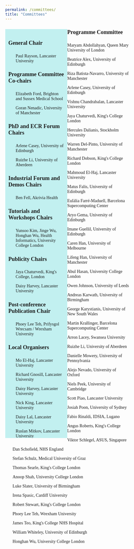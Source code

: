```yaml
---
permalink: /committees/
title: "Committees"
---
```


<html>
<head>
<meta name="viewport" content="width=device-width, initial-scale=1">
<style>
* {
  box-sizing: border-box;
}
.column {
  float: left;
  width: 50%;
  padding: 10px;
  height: 1330px; /* Should be removed. Only for demonstration */
}
.column-1 {
  float: left;
  width: 50%;
  padding: 10px;
  height: 100%; /* Should be removed. Only for demonstration */
}
.row:after {
  content: "";
  display: table;
  clear: both;
}
body {
    font-family: 'Akaya Telivigala';
} 
h1, h2, h3, h5, h6 {
  font-family: 'Akaya Telivigala';
}
h4 {
  font-family: 'Akaya Telivigala';
  font-size: 18px;
}
p {
font-size: 14px;
}
</style>
</head>
  
<body>
<div class="row">
  <div class="column" style="background-color:  #c2f0f0;">
    <h4>General Chair</h4> 
    <ul>
      <p>Paul Rayson, Lancaster University</p>
    </ul>
    <h4>Programme Committee Co-chairs</h4>
    <ul>
      <p>Elizabeth Ford, Brighton and Sussex Medical School</p>
      <p>Goran Nenadic, University of Manchester</p>
    </ul>
    <h4>PhD and ECR Forum Chairs</h4>
    <ul>
      <p>Arlene Casey, University of Edinburgh</p>
      <p>Ruizhe Li, University of Aberdeen</p>
    </ul>
    <h4>Industrial Forum and Demos Chairs</h4>
    <ul>
      <p>Ben Fell, Akrivia Health</p>
    </ul>
    <h4>Tutorials and Workshops Chairs</h4>   
    <ul>
      <p>Yunsoo Kim, Jinge Wu, Honghan Wu, Health Informatics, University College London</p>
    </ul>
    <h4>Publicity Chairs</h4>
    <ul>
      <p>Jaya Chaturvedi, King's College, London</p>
      <p>Daisy Harvey, Lancaster University</p>
    </ul>
    <h4>Post-conference Publication Chair</h4>
    <ul>
      <p>Phoey Lee Teh, Prifysgol Wrecsam / Wrexham University</p>
    </ul>
    <h4>Local Organisers</h4>
    <ul>
      <p>Mo El-Haj, Lancaster University</p>
      <p>Richard Gnosill, Lancaster University</p>
      <p>Daisy Harvey, Lancaster University</p>
      <p>Nick King, Lancaster University</p>
      <p>Daisy Lal, Lancaster University</p>
      <p>Ruslan Mitkov, Lancaster University</p>
      <p>Scott Piao, Lancaster University</p>
    </ul>
  </div>
  
  <div class="column-1;">
    <h4>Programme Committee</h4>
    <ul>
      <p> Maryam Abdollahyan, Queen Mary University of London </p>
      <p> Beatrice Alex, University of Edinburgh </p>
      <p> Riza Batista-Navarro, University of Manchester </p> 
      <p> Arlene Casey, University of Edinburgh </p>
      <p> Vishnu Chandrabalan, Lancaster University </p>
      <p> Jaya Chaturvedi, King's College London </p>
      <p> Hercules Dalianis, Stockholm University </p>
      <p> Warren Del-Pinto, University of Manchester </p>
      <p> Richard Dobson, King's College London </p>
      <p> Mahmoud El-Haj, Lancaster University </p>
      <p> Matus Falis, University of Edinburgh </p>
      <p> Eulàlia Farré-Maduell, Barcelona Supercomputing Center </p>
      <p> Aryo Gema, University of Edinburgh </p>
      <p> Imane Guellil, University of Edinburgh </p>
      <p> Caren Han, University of Melbourne </p>
      <p> Lifeng Han, University of Manchester </p>
      <p> Abul Hasan, University College London </p>
      <p> Owen Johnson, University of Leeds </p>
      <p> Andreas Karwath, University of Birmingham </p>
      <p> George Karystianis, University of New South Wales </p>
      <p> Martin Krallinger, Barcelona Supercomputing Center </p>
      <p> Arron Lacey, Swansea University </p>
      <p> Ruizhe Li, University of Aberdeen </p>
      <p> Danielle Mowery, University of Pennsylvania </p>
      <p> Alejo Nevado, University of Oxford </p>
      <p> Niels Peek, University of Cambridge </p>
      <p> Scott Piao, Lancaster University </p>
      <p> Josiah Poon, University of Sydney </p>
      <p> Fabio Rinaldi, IDSIA, Lugano </p>
      <p> Angus Roberts, King's College London </p>
      <p> Viktor Schlegel, ASUS, Singapore </p>
      <p> Dan Schofield, NHS England </p>
      <p> Stefan Schulz, Medical University of Graz </p>
      <p> Thomas Searle, King's College London </p>
      <p> Anoop Shah, University College London </p>
      <p> Luke Slater, University of Birmingham </p>
      <p> Irena Spasic, Cardiff University </p>
      <p> Robert Stewart, King's College London </p>
      <p> Phoey Lee Teh, Wrexham University </p>
      <p> James Teo, King's College NHS Hospital </p>
      <p> William Whiteley, University of Edinburgh </p>
      <p> Honghan Wu, University College London </p>
    </ul>
  </div>
</div>
</body>
</html>


